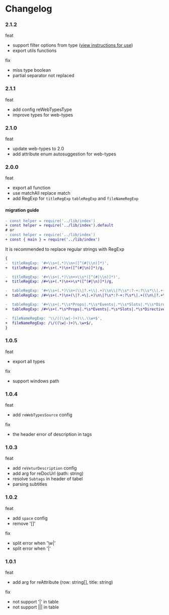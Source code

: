 # Changelog

### 2.1.2

feat

- support filter options from type ([view instructions for use](./test/mult.md))
- export utils functions

fix

- miss type boolean
- partial separator not replaced

### 2.1.1

feat

- add config reWebTypesType
- improve types for web-types

### 2.1.0

feat

- update web-types to 2.0
- add attribute enum autosuggestion for web-types

### 2.0.0

feat

- export all function
- use matchAll replace match
- add RegExp for `titleRegExp` `tableRegExp` and `fileNameRegExp`

#### migration guide

``` diff
- const helper = require('../lib/index')
+ const helper = require('../lib/index').default
# or
- const helper = require('../lib/index')
+ const { main } = require('../lib/index')
```

It is recommended to replace regular strings with RegExp

``` diff
{
-  titleRegExp: '#+\\s+(.*)\\n+([^(#|\\n)]*)',
+  titleRegExp: /#+\s+(.*)\n+([^(#|\n)]*)/g,

-  titleRegExp: '#+\\s+(.*)\\n+>\\s*([^(#|\\n)]*)',
+  titleRegExp: /#+\s+(.*)\n+>\s*([^(#|\n)]*)/g,

-  tableRegExp: '#+\\s+(.*)\\n+(\\|?.+\\|.+)\\n\\|?\\s*:?-+:?\\s*\\|.+((\\n\\|?.+\\|.+)+)',
+  tableRegExp: /#+\s+(.*)\n+(\|?.+\|.+)\n\|?\s*:?-+:?\s*\|.+((\n\|?.+\|.+)+)/g,

-  tableRegExp: '#+\\s+(.*\\s*Props|.*\\s*Events|.*\\s*Slots|.*\\s*Directives)\\s*\\n+(\\|?.+\\|.+)\\n\\|?\\s*:?-+:?\\s*\\|.+((\\n\\|?.+\\|.+)+)',
+  tableRegExp: /#+\s+(.*\s*Props|.*\s*Events|.*\s*Slots|.*\s*Directives)\n+(\|?.+\|.+)\n\|?\s*:?-+:?\s*\|.+((\n\|?.+\|.+)+)/g,

-  fileNameRegExp: '\\/((\\w|-)+)\\.\\w+$',
+  fileNameRegExp: /\/((\w|-)+)\.\w+$/,
}
```

### 1.0.5

feat

- export all types

fix

- support windows path

### 1.0.4

feat

- add `reWebTypesSource` config

fix

- the header error of description in tags

### 1.0.3

feat

- add `reVeturDescription` config
- add arg for reDocUrl (path: string)
- resolve `Subtags` in header of tabel
- parsing subtitles

### 1.0.2

feat

- add `space` config
- remove '[]'

fix

- split error when '\w|'
- split error when '\|'

### 1.0.1

feat

- add arg for reAttribute (row: string[], title: string)

fix

- not support '\|' in table
- not support ||| in table
